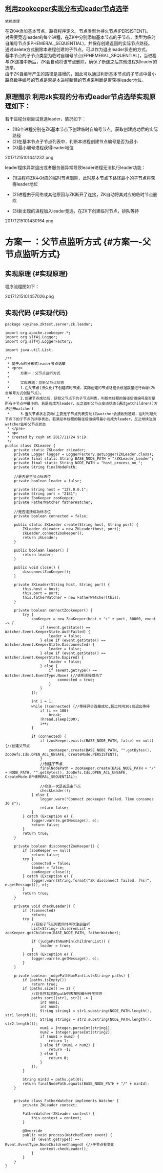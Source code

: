 ## [利用zookeeper实现分布式leader节点选举](https://blog.csdn.net/johnson_moon/article/details/78809995)

```
依赖原理
```

在ZK中添加基本节点，路径程序定义，节点类型为持久节点\(PERSISTENT\)。  
对需要竞选leader的每个进程，在ZK中分别添加基本节点的子节点，类型为临时自编号节点\(EPHEMERAL\_SEQUENTIAL\)，并保存创建返回的实际节点路径。  
通过delete方式删除本进程创建的子节点，可以作为退出leader状态的方式。  
基本节点的子节点类型为临时自编号节点\(EPHEMERAL\_SEQUENTIAL\)，当进程与ZK连接中断后，ZK会自动将该节点删除，确保了断连之后其他进程对leader的选举。  
由于ZK自编号产生的路径是递增的，因此可以通过判断基本节点的子节点中最小路径数字编号的节点是否是本进程新建的节点来判断是否获得leader地位。

## 原理图示 利用zk实现的分布式leader节点选举实现原理如下：

若干进程分别尝试竞选leader，情况如下：

* \(1\)8个进程分别在ZK基本节点下创建临时自编号节点，获取创建成功后的实际路径 
* \(2\)在基本节点子节点列表中，判断本进程创建节点编号是否为最小 
* \(3\)最小编号进程获得leader地位 

20171215101441232.png

leader程序异常退出或者服务器异常导致leader进程无法执行leader功能：

* \(1\)进程将ZK中对应的临时节点删除，此时基本节点下路径最小的子节点将获得leader地位

* \(2\)进程由于网络或其他原因与ZK断开了连接，ZK自动将其对应的临时节点删除

* \(3\)新出现的进程加入leader竞选，在ZK下创建临时节点，排队等待

20171215101430164.png

# 方案一 ：父节点监听方式 {#方案一-父节点监听方式}

## 实现原理 {#实现原理}

程序流程图如下：

20171215101457026.png

## 实现代码 {#实现代码}

```
package xuyihao.zktest.server.zk.leader;

import org.apache.zookeeper.*;
import org.slf4j.Logger;
import org.slf4j.LoggerFactory;

import java.util.List;

/**
 * 基于zk的分布式leader节点选举
 * <pre>
 *     方案一：父节点监听方式
 *
 *     实现思路：监听父节点状态
 *     1.在父节点(持久化)下创建临时节点，实际创建的节点路径会根据数量进行自增(ZK自编号方式创建节点)。
 *     2.创建节点成功后，获取父节点下的子节点列表，判断本线程的路径后缀编号是否是所有子节点中最小的，若是则成为leader，反之监听父节点变动状态(通过getChildren()方法注册watcher)
 *     3.当父节点状态变动(主要是子节点列表变动)后watcher会接收到通知，这时判断父节点下的子节点的排序状态，若满足本线程的路径后缀编号最小则成为leader，反之继续注册watcher监听父节点状态
 * </pre>
 * <p>
 * Created by xuyh at 2017/11/24 9:19.
 */
public class ZKLeader {
    private static ZKLeader zkLeader;
    private Logger logger = LoggerFactory.getLogger(ZKLeader.class);
    private final static String BASE_NODE_PATH = "/ZKLeader_Leader";
    private final static String NODE_PATH = "host_process_no_";
    private String finalNodePath;

    //是否是主节点标志位
    private boolean leader = false;

    private String host = "127.0.0.1";
    private String port = "2181";
    private ZooKeeper zooKeeper;
    private FatherWatcher fatherWatcher;

    //是否连接成功标志位
    private boolean connected = false;

    public static ZKLeader create(String host, String port) {
        ZKLeader zkLeader = new ZKLeader(host, port);
        zkLeader.connectZookeeper();
        return zkLeader;
    }

    public boolean leader() {
        return leader;
    }

    public void close() {
        disconnectZooKeeper();
    }

    private ZKLeader(String host, String port) {
        this.host = host;
        this.port = port;
        this.fatherWatcher = new FatherWatcher(this);
    }

    private boolean connectZookeeper() {
        try {
            zooKeeper = new ZooKeeper(host + ":" + port, 60000, event -> {
                if (event.getState() == Watcher.Event.KeeperState.AuthFailed) {
                    leader = false;
                } else if (event.getState() == Watcher.Event.KeeperState.Disconnected) {
                    leader = false;
                } else if (event.getState() == Watcher.Event.KeeperState.Expired) {
                    leader = false;
                } else {
                    if (event.getType() == Watcher.Event.EventType.None) {//说明连接成功了
                        connected = true;
                    }
                }
            });

            int i = 1;
            while (!connected) {//等待异步连接成功,超过时间30s则退出等待
                if (i == 100)
                    break;
                Thread.sleep(300);
                i++;
            }

            if (connected) {
                if (zooKeeper.exists(BASE_NODE_PATH, false) == null) {//创建父节点
                    zooKeeper.create(BASE_NODE_PATH, "".getBytes(), ZooDefs.Ids.OPEN_ACL_UNSAFE, CreateMode.PERSISTENT);
                }
                //创建子节点
                finalNodePath = zooKeeper.create(BASE_NODE_PATH + "/" + NODE_PATH, "".getBytes(), ZooDefs.Ids.OPEN_ACL_UNSAFE, CreateMode.EPHEMERAL_SEQUENTIAL);

                //检查一次是否是主节点
                checkLeader();
            } else {
                logger.warn("Connect zookeeper failed. Time consumes 30 s");
                return false;
            }
        } catch (Exception e) {
            logger.warn(e.getMessage(), e);
            return false;
        }
        return true;
    }

    private boolean disconnectZooKeeper() {
        if (zooKeeper == null)
            return false;
        try {
            connected = false;
            leader = false;
            zooKeeper.close();
        } catch (Exception e) {
            logger.warn(String.format("ZK disconnect failed. [%s]", e.getMessage()), e);
        }
        return true;
    }

    private void checkLeader() {
        if (!connected)
            return;
        try {
            //获取子节点列表同时再次注册监听
            List<String> childrenList = zooKeeper.getChildren(BASE_NODE_PATH, fatherWatcher);

            if (judgePathNumMin(childrenList)) {
                leader = true;
            }
        } catch (Exception e) {
            logger.warn(e.getMessage(), e);
        }
    }

    private boolean judgePathNumMin(List<String> paths) {
        if (paths.isEmpty())
            return true;
        if (paths.size() >= 2) {
            //对无序状态的path列表按照编号升序排序
            paths.sort((str1, str2) -> {
                int num1;
                int num2;
                String string1 = str1.substring(NODE_PATH.length(), str1.length());
                String string2 = str2.substring(NODE_PATH.length(), str2.length());
                num1 = Integer.parseInt(string1);
                num2 = Integer.parseInt(string2);
                if (num1 > num2) {
                    return 1;
                } else if (num1 < num2) {
                    return -1;
                } else {
                    return 0;
                }
            });
        }

        String minId = paths.get(0);
        return finalNodePath.equals(BASE_NODE_PATH + "/" + minId);
    }


    private class FatherWatcher implements Watcher {
        private ZKLeader context;

        FatherWatcher(ZKLeader context) {
            this.context = context;
        }

        @Override
        public void process(WatchedEvent event) {
            if (event.getType() == Event.EventType.NodeChildrenChanged) {//子节点有变化
                context.checkLeader();
            }
        }
    }
}

```



